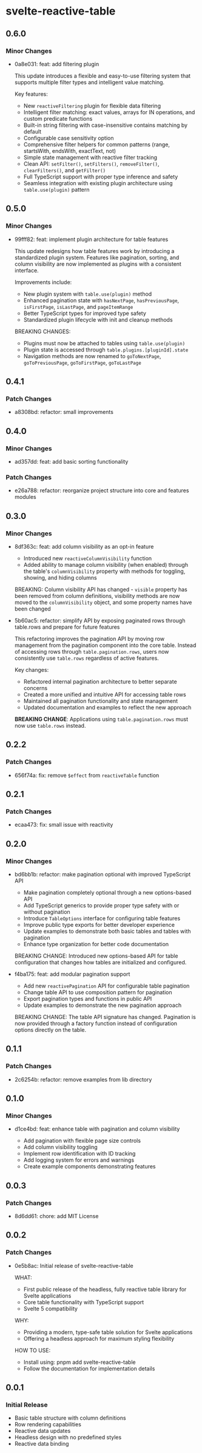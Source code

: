 # svelte-reactive-table

## 0.6.0

### Minor Changes

- 0a8e031: feat: add filtering plugin

  This update introduces a flexible and easy-to-use filtering system that supports multiple filter types and intelligent value matching.

  Key features:

  - New `reactiveFiltering` plugin for flexible data filtering
  - Intelligent filter matching: exact values, arrays for IN operations, and custom predicate functions
  - Built-in string filtering with case-insensitive contains matching by default
  - Configurable case sensitivity option
  - Comprehensive filter helpers for common patterns (range, startsWith, endsWith, exactText, not)
  - Simple state management with reactive filter tracking
  - Clean API: `setFilter()`, `setFilters()`, `removeFilter()`, `clearFilters()`, and `getFilter()`
  - Full TypeScript support with proper type inference and safety
  - Seamless integration with existing plugin architecture using `table.use(plugin)` pattern

## 0.5.0

### Minor Changes

- 99fff82: feat: implement plugin architecture for table features

  This update redesigns how table features work by introducing a standardized plugin system. Features like pagination, sorting, and column visibility are now implemented as plugins with a consistent interface.

  Improvements include:

  - New plugin system with `table.use(plugin)` method
  - Enhanced pagination state with `hasNextPage`, `hasPreviousPage`, `isFirstPage`, `isLastPage`, and `pageItemRange`
  - Better TypeScript types for improved type safety
  - Standardized plugin lifecycle with init and cleanup methods

  BREAKING CHANGES:

  - Plugins must now be attached to tables using `table.use(plugin)`
  - Plugin state is accessed through `table.plugins.[pluginId].state`
  - Navigation methods are now renamed to `goToNextPage`, `goToPreviousPage`, `goToFirstPage`, `goToLastPage`

## 0.4.1

### Patch Changes

- a8308bd: refactor: small improvements

## 0.4.0

### Minor Changes

- ad357dd: feat: add basic sorting functionality

### Patch Changes

- e26a788: refactor: reorganize project structure into core and features modules

## 0.3.0

### Minor Changes

- 8df363c: feat: add column visibility as an opt-in feature

  - Introduced new `reactiveColumnVisibility` function
  - Added ability to manage column visibility (when enabled) through the table's `columnVisibility` property with methods for toggling, showing, and hiding columns

  BREAKING: Column visibility API has changed - `visible` property has been removed from column definitions, visibility methods are now moved to the `columnVisibility` object, and some property names have been changed

- 5b60ac5: refactor: simplify API by exposing paginated rows through table.rows and prepare for future features

  This refactoring improves the pagination API by moving row management from the pagination component into the core table. Instead of accessing rows through `table.pagination.rows`, users now consistently use `table.rows` regardless of active features.

  Key changes:

  - Refactored internal pagination architecture to better separate concerns
  - Created a more unified and intuitive API for accessing table rows
  - Maintained all pagination functionality and state management
  - Updated documentation and examples to reflect the new approach

  **BREAKING CHANGE**: Applications using `table.pagination.rows` must now use `table.rows` instead.

## 0.2.2

### Patch Changes

- 656f74a: fix: remove `$effect` from `reactiveTable` function

## 0.2.1

### Patch Changes

- ecaa473: fix: small issue with reactivity

## 0.2.0

### Minor Changes

- bd6bb1b: refactor: make pagination optional with improved TypeScript API

  - Make pagination completely optional through a new options-based API
  - Add TypeScript generics to provide proper type safety with or without pagination
  - Introduce `TableOptions` interface for configuring table features
  - Improve public type exports for better developer experience
  - Update examples to demonstrate both basic tables and tables with pagination
  - Enhance type organization for better code documentation

  BREAKING CHANGE: Introduced new options-based API for table configuration that changes how tables are initialized and configured.

- f4ba175: feat: add modular pagination support

  - Add new `reactivePagination` API for configurable table pagination
  - Change table API to use composition pattern for pagination
  - Export pagination types and functions in public API
  - Update examples to demonstrate the new pagination approach

  BREAKING CHANGE: The table API signature has changed. Pagination is now provided through a factory function instead of configuration options directly on the table.

## 0.1.1

### Patch Changes

- 2c6254b: refactor: remove examples from lib directory

## 0.1.0

### Minor Changes

- d1ce4bd: feat: enhance table with pagination and column visibility

  - Add pagination with flexible page size controls
  - Add column visibility toggling
  - Implement row identification with ID tracking
  - Add logging system for errors and warnings
  - Create example components demonstrating features

## 0.0.3

### Patch Changes

- 8d6dd61: chore: add MIT License

## 0.0.2

### Patch Changes

- 0e5b8ac: Initial release of svelte-reactive-table

  WHAT:

  - First public release of the headless, fully reactive table library for Svelte applications
  - Core table functionality with TypeScript support
  - Svelte 5 compatibility

  WHY:

  - Providing a modern, type-safe table solution for Svelte applications
  - Offering a headless approach for maximum styling flexibility

  HOW TO USE:

  - Install using: pnpm add svelte-reactive-table
  - Follow the documentation for implementation details

## 0.0.1

### Initial Release

- Basic table structure with column definitions
- Row rendering capabilities
- Reactive data updates
- Headless design with no predefined styles
- Reactive data binding
